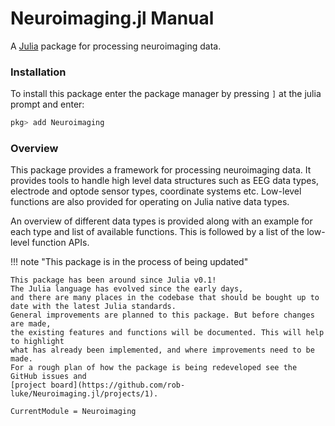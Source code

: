 # Neuroimaging.jl Manual

A [Julia](http://julialang.org) package for processing neuroimaging data.

### Installation

To install this package enter the package manager by pressing `]` at the julia prompt and enter:

```julia
pkg> add Neuroimaging
```

### Overview

This package provides a framework for processing neuroimaging data.
It provides tools to handle high level data structures such as EEG data types,
electrode and optode sensor types, coordinate systems etc.
Low-level functions are also provided for operating on Julia native data types.

An overview of different data types is provided along with an example for each type and list of available functions.
This is followed by a list of the low-level function APIs.

!!! note "This package is in the process of being updated"

    This package has been around since Julia v0.1!
    The Julia language has evolved since the early days,
    and there are many places in the codebase that should be bought up to date with the latest Julia standards. 
    General improvements are planned to this package. But before changes are made,
    the existing features and functions will be documented. This will help to highlight
    what has already been implemented, and where improvements need to be made.
    For a rough plan of how the package is being redeveloped see the GitHub issues and
    [project board](https://github.com/rob-luke/Neuroimaging.jl/projects/1).


```@meta
CurrentModule = Neuroimaging
```
